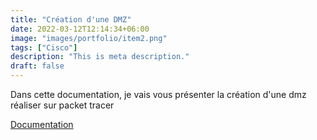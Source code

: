 ```yaml
---
title: "Création d'une DMZ"
date: 2022-03-12T12:14:34+06:00
image: "images/portfolio/item2.png"
tags: ["Cisco"]
description: "This is meta description."
draft: false
---
```


Dans cette documentation, je vais vous présenter la création d'une dmz réaliser sur packet tracer

[Documentation](/modele-cv-original-futuriste.pdf)